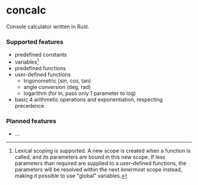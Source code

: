# concalc
Console calculator written in Rust.

### Supported features
- predefined constants
- variables[^1]
- predefined functions
- user-defined functions
  - trigonometric (sin, cos, tan)
  - angle conversion (deg, rad)
  - logarithm (for ln, pass only 1 parameter to log)
- basic 4 arithmetic operations and exponentiation, respecting precedence

### Planned features
- ...

[^1]: Lexical scoping is supported. A new scope is created when a function is called, and its parameters are bound in this new scope. If less parameters than required are supplied to a user-defined functions, the parameters will be resolved within the next innermost scope instead, making it possible to use "global" variables.
